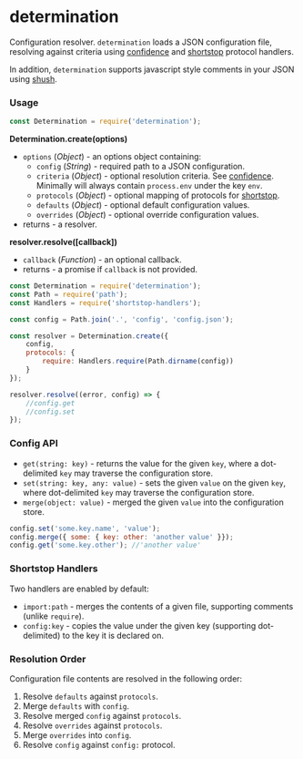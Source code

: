 # determination

Configuration resolver. `determination` loads a JSON configuration file, resolving against criteria using [confidence](https://github.com/hapijs/confidence) and [shortstop](https://github.com/krakenjs/shortstop) protocol handlers.

In addition, `determination` supports javascript style comments in your JSON using [shush](https://github.com/krakenjs/shush).

### Usage

```javascript
const Determination = require('determination');
```

**Determination.create(options)**

- `options` (_Object_) - an options object containing:
    - `config` (_String_) - required path to a JSON configuration.
    - `criteria` (_Object_) - optional resolution criteria. See [confidence](https://github.com/hapijs/confidence). Minimally will always contain `process.env` under the key `env`.
    - `protocols` (_Object_) - optional mapping of protocols for [shortstop](https://github.com/krakenjs/shortstop).
    - `defaults` (_Object_) - optional default configuration values.
    - `overrides` (_Object_) - optional override configuration values.
- returns - a resolver.

**resolver.resolve([callback])**

- `callback` (_Function_) - an optional callback.
- returns - a promise if `callback` is not provided.

```javascript
const Determination = require('determination');
const Path = require('path');
const Handlers = require('shortstop-handlers');

const config = Path.join('.', 'config', 'config.json');

const resolver = Determination.create({
    config,
    protocols: {
        require: Handlers.require(Path.dirname(config))
    }
});

resolver.resolve((error, config) => {
    //config.get
    //config.set
});
```

### Config API

- `get(string: key)` - returns the value for the given `key`, where a dot-delimited `key` may traverse the configuration store.
- `set(string: key, any: value)` - sets the given `value` on the given `key`, where dot-delimited `key` may traverse the configuration store.
- `merge(object: value)` - merged the given `value` into the configuration store.

```javascript
config.set('some.key.name', 'value');
config.merge({ some: { key: other: 'another value' }});
config.get('some.key.other'); //'another value'
```

### Shortstop Handlers

Two handlers are enabled by default:

- `import:path` - merges the contents of a given file, supporting comments (unlike `require`).
- `config:key` - copies the value under the given key (supporting dot-delimited) to the key it is declared on.

### Resolution Order

Configuration file contents are resolved in the following order:

1. Resolve `defaults` against `protocols`.
2. Merge `defaults` with `config`.
3. Resolve merged `config` against `protocols`.
4. Resolve `overrides` against `protocols`.
5. Merge `overrides` into `config`.
6. Resolve `config` against `config:` protocol.
